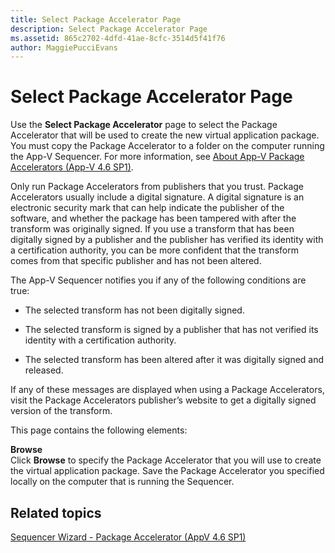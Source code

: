 ```yaml
---
title: Select Package Accelerator Page
description: Select Package Accelerator Page
ms.assetid: 865c2702-4dfd-41ae-8cfc-3514d5f41f76
author: MaggiePucciEvans
---
```


# Select Package Accelerator Page


Use the **Select Package Accelerator** page to select the Package Accelerator that will be used to create the new virtual application package. You must copy the Package Accelerator to a folder on the computer running the App-V Sequencer. For more information, see [About App-V Package Accelerators (App-V 4.6 SP1)](about-app-v-package-accelerators--app-v-46-sp1-.md).

Only run Package Accelerators from publishers that you trust. Package Accelerators usually include a digital signature. A digital signature is an electronic security mark that can help indicate the publisher of the software, and whether the package has been tampered with after the transform was originally signed. If you use a transform that has been digitally signed by a publisher and the publisher has verified its identity with a certification authority, you can be more confident that the transform comes from that specific publisher and has not been altered.

The App-V Sequencer notifies you if any of the following conditions are true:

-   The selected transform has not been digitally signed.

-   The selected transform is signed by a publisher that has not verified its identity with a certification authority.

-   The selected transform has been altered after it was digitally signed and released.

If any of these messages are displayed when using a Package Accelerators, visit the Package Accelerators publisher’s website to get a digitally signed version of the transform.

This page contains the following elements:

<a href="" id="browse"></a>**Browse**  
Click **Browse** to specify the Package Accelerator that you will use to create the virtual application package. Save the Package Accelerator you specified locally on the computer that is running the Sequencer.

## Related topics


[Sequencer Wizard - Package Accelerator (AppV 4.6 SP1)](sequencer-wizard---package-accelerator--appv-46-sp1-.md)

 

 





